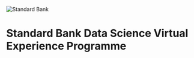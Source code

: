 ![Standard Bank](https://user-images.githubusercontent.com/27211670/191942427-17011507-1378-40ab-95b7-3b7813ec88c5.png)

# Standard Bank Data Science Virtual Experience Programme
